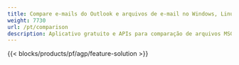 ```yaml
---
title: Compare e-mails do Outlook e arquivos de e-mail no Windows, Linux e macOS
weight: 7730
url: /pt/comparison
description: Aplicativo gratuito e APIs para comparação de arquivos MSG, EML, EMLX, PST, OST, OFT, MBOX, ICS e VCF
---
```


{{< blocks/products/pf/agp/feature-solution >}}

